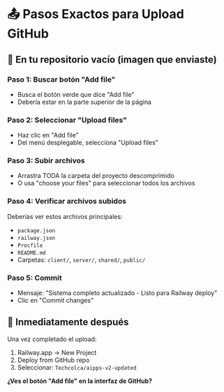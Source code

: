 # 📤 Pasos Exactos para Upload GitHub

## 🎯 En tu repositorio vacío (imagen que enviaste)

### Paso 1: Buscar botón "Add file"
- Busca el botón verde que dice "Add file" 
- Debería estar en la parte superior de la página

### Paso 2: Seleccionar "Upload files"
- Haz clic en "Add file"
- Del menú desplegable, selecciona "Upload files"

### Paso 3: Subir archivos
- Arrastra TODA la carpeta del proyecto descomprimido
- O usa "choose your files" para seleccionar todos los archivos

### Paso 4: Verificar archivos subidos
Deberías ver estos archivos principales:
- `package.json`
- `railway.json`
- `Procfile`
- `README.md`
- Carpetas: `client/`, `server/`, `shared/`, `public/`

### Paso 5: Commit
- Mensaje: "Sistema completo actualizado - Listo para Railway deploy"
- Clic en "Commit changes"

## 🚀 Inmediatamente después
Una vez completado el upload:
1. Railway.app → New Project
2. Deploy from GitHub repo
3. Seleccionar: `Techcolca/aipps-v2-updated`

**¿Ves el botón "Add file" en la interfaz de GitHub?**